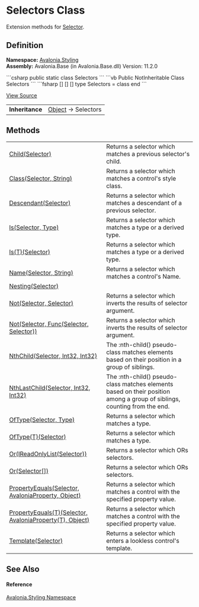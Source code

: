 # Selectors Class


Extension methods for <a href="T_Avalonia_Styling_Selector">Selector</a>.



## Definition
**Namespace:** <a href="N_Avalonia_Styling">Avalonia.Styling</a>  
**Assembly:** Avalonia.Base (in Avalonia.Base.dll) Version: 11.2.0

<Tabs groupId="api-code-preview">
<TabItem value="csharp" label="C#">
```csharp
public static class Selectors
```
</TabItem>
<TabItem value="vb" label="VB">
```vb
<ExtensionAttribute>
Public NotInheritable Class Selectors
```
</TabItem>
<TabItem value="fsharp" label="F#">
```fsharp
[<AbstractClassAttribute>]
[<SealedAttribute>]
[<ExtensionAttribute>]
type Selectors = class end
```
</TabItem>
</Tabs>



<a href="https://github.com/AvaloniaUI/Avalonia/tree/master/src/Avalonia.Base/Styling/Selectors.cs" title="View the source code">View Source</a>

<table>
<tr><td><strong>Inheritance</strong></td><td><a href="https://learn.microsoft.com/dotnet/api/system.object" target="_blank" rel="noopener noreferrer">Object</a>  →  Selectors</td></tr>
</table>



## Methods
<table>
<tr>
<td><a href="M_Avalonia_Styling_Selectors_Child">Child(Selector)</a></td>
<td>Returns a selector which matches a previous selector's child.</td>
</tr>
<tr>
<td><a href="M_Avalonia_Styling_Selectors_Class">Class(Selector, String)</a></td>
<td>Returns a selector which matches a control's style class.</td>
</tr>
<tr>
<td><a href="M_Avalonia_Styling_Selectors_Descendant">Descendant(Selector)</a></td>
<td>Returns a selector which matches a descendant of a previous selector.</td>
</tr>
<tr>
<td><a href="M_Avalonia_Styling_Selectors_Is">Is(Selector, Type)</a></td>
<td>Returns a selector which matches a type or a derived type.</td>
</tr>
<tr>
<td><a href="M_Avalonia_Styling_Selectors_Is__1">Is(T)(Selector)</a></td>
<td>Returns a selector which matches a type or a derived type.</td>
</tr>
<tr>
<td><a href="M_Avalonia_Styling_Selectors_Name">Name(Selector, String)</a></td>
<td>Returns a selector which matches a control's Name.</td>
</tr>
<tr>
<td><a href="M_Avalonia_Styling_Selectors_Nesting">Nesting(Selector)</a></td>
<td> </td>
</tr>
<tr>
<td><a href="M_Avalonia_Styling_Selectors_Not">Not(Selector, Selector)</a></td>
<td>Returns a selector which inverts the results of selector argument.</td>
</tr>
<tr>
<td><a href="M_Avalonia_Styling_Selectors_Not_1">Not(Selector, Func(Selector, Selector))</a></td>
<td>Returns a selector which inverts the results of selector argument.</td>
</tr>
<tr>
<td><a href="M_Avalonia_Styling_Selectors_NthChild">NthChild(Selector, Int32, Int32)</a></td>
<td>The :nth-child() pseudo-class matches elements based on their position in a group of siblings.</td>
</tr>
<tr>
<td><a href="M_Avalonia_Styling_Selectors_NthLastChild">NthLastChild(Selector, Int32, Int32)</a></td>
<td>The :nth-child() pseudo-class matches elements based on their position among a group of siblings, counting from the end.</td>
</tr>
<tr>
<td><a href="M_Avalonia_Styling_Selectors_OfType">OfType(Selector, Type)</a></td>
<td>Returns a selector which matches a type.</td>
</tr>
<tr>
<td><a href="M_Avalonia_Styling_Selectors_OfType__1">OfType(T)(Selector)</a></td>
<td>Returns a selector which matches a type.</td>
</tr>
<tr>
<td><a href="M_Avalonia_Styling_Selectors_Or_1">Or(IReadOnlyList(Selector))</a></td>
<td>Returns a selector which ORs selectors.</td>
</tr>
<tr>
<td><a href="M_Avalonia_Styling_Selectors_Or">Or(Selector[])</a></td>
<td>Returns a selector which ORs selectors.</td>
</tr>
<tr>
<td><a href="M_Avalonia_Styling_Selectors_PropertyEquals">PropertyEquals(Selector, AvaloniaProperty, Object)</a></td>
<td>Returns a selector which matches a control with the specified property value.</td>
</tr>
<tr>
<td><a href="M_Avalonia_Styling_Selectors_PropertyEquals__1">PropertyEquals(T)(Selector, AvaloniaProperty(T), Object)</a></td>
<td>Returns a selector which matches a control with the specified property value.</td>
</tr>
<tr>
<td><a href="M_Avalonia_Styling_Selectors_Template">Template(Selector)</a></td>
<td>Returns a selector which enters a lookless control's template.</td>
</tr>
</table>

## See Also


#### Reference
<a href="N_Avalonia_Styling">Avalonia.Styling Namespace</a>  

